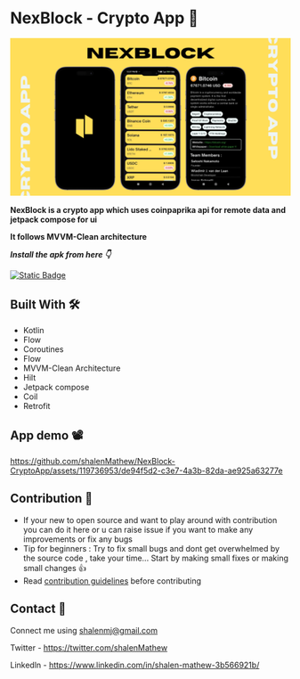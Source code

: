 # NexBlock - Crypto App 🚀
![App Screenshot](https://github.com/shalenMathew/NexBlock-CryptoApp/blob/master/images/crypto_banner.png)

**NexBlock is a crypto app which uses coinpaprika api for remote data and jetpack compose for ui**

**It follows MVVM-Clean architecture**

***Install the apk from here 👇***

[![Static Badge](https://img.shields.io/badge/NexBlock-APK-red?logo=android)](https://github.com/shalenMathew/NexBlock-CryptoApp/releases/tag/v1.0)

## Built With 🛠
- Kotlin
- Flow
- Coroutines
- Flow
- MVVM-Clean Architecture
- Hilt
- Jetpack compose
- Coil
- Retrofit

## App demo 📽️
https://github.com/shalenMathew/NexBlock-CryptoApp/assets/119736953/de94f5d2-c3e7-4a3b-82da-ae925a63277e

## Contribution 🤝
- If your new to open source and want to play around with contribution you can do it here or u can raise issue if you want to make any improvements or fix any bugs
- Tip for beginners : Try to fix small bugs and dont get overwhelmed by the source code , take your time... Start by making small fixes or making small changes 👍
- Read [contribution guidelines](CONTRIBUTING.md) before contributing

## Contact 📧
Connect me using shalenmj@gmail.com

Twitter - https://twitter.com/shalenMathew

Linkedln - https://www.linkedin.com/in/shalen-mathew-3b566921b/
